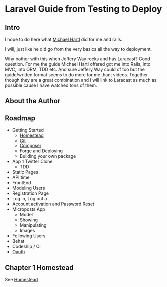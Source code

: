 # Laravel Guide from Testing to Deploy

## Intro

I hope to do here what [Michael Hartl](https://www.railstutorial.org/book/frontmatter) did for me and rails.

I will, just like he did go from the very basics all the way to deployment.

Why bother with this when Jeffery Way rocks and has Laracast? Good question. For me the guide Michael Hartl offered got me into Rails, into MVC, into ORM, TDD etc. And sure Jeffery Way could of too but the guide/written format seems to do more for me thant videos. Together though they are a great combination and I will link to Laracast as much as possible cause I have watched tons of them.


## About the Author


## Roadmap

  * Getting Started 
    * [Homestead](/docs/homestead.md) 
    * [Git](/docs/git.md)
    * [Composer](/docs/composer.md) 
    * Forge and Deploying
    * Building your own package
  * App 1 Twitter Clone
    * TDD
  * Static Pages
  * API time
  * FrontEnd 
  * Modeling Users
  * Registration Page
  * Log in, Log out a
  * Account activation and Password Reset
  * Microposts App
    * Model
    * Showing
    * Manipulating
    * Images
  * Following Users
  * Behat
  * Codeship / CI
  * [Oauth](/docs/oauth.md)
  
         

## Chapter 1 Homestead 

See [Homestead](/docs/homestead.md)



